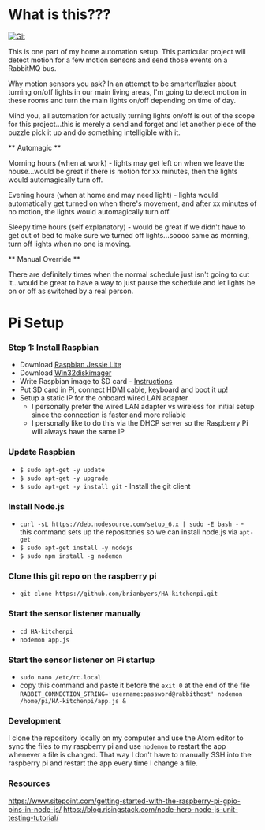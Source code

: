 # What is this???

[![Git](https://app.soluble.cloud/api/v1/public/badges/5aed182f-5644-49ce-911e-b2b283808be7.svg?orgId=521549019486)](https://app.soluble.cloud/repos/details/github.com/brianbyers/ha-kitchenpi?orgId=521549019486)  

This is one part of my home automation setup. This particular project will detect motion for a few motion sensors and send those events on a RabbitMQ bus.

Why motion sensors you ask?
In an attempt to be smarter/lazier about turning on/off lights in our main living areas, I'm going to detect motion in these rooms and turn the main lights on/off depending on time of day.

Mind you, all automation for actually turning lights on/off is out of the scope for this project...this is merely a send and forget and let another piece of the puzzle pick it up and do something intelligible with it.

** Automagic **

Morning hours (when at work) - lights may get left on when we leave the house...would be great if there is motion for xx minutes, then the lights would automagically turn off.

Evening hours (when at home and may need light) - lights would automatically get turned on when there's movement, and after xx minutes of no motion, the lights would automagically turn off.

Sleepy time hours (self explanatory) - would be great if we didn't have to get out of bed to make sure we turned off lights...soooo same as morning, turn off lights when no one is moving.

** Manual Override **

There are definitely times when the normal schedule just isn't going to cut it...would be great to have a way to just pause the schedule and let lights be on or off as switched by a real person.

# Pi Setup

### Step 1: Install Raspbian
* Download [Raspbian Jessie Lite](https://www.raspberrypi.org/downloads/raspbian/)
* Download [Win32diskimager](http://sourceforge.net/projects/win32diskimager/files/latest/download)
* Write Raspbian image to SD card - [Instructions](http://www.raspberry-projects.com/pi/pi-operating-systems/win32diskimager)
* Put SD card in Pi, connect HDMI cable, keyboard and boot it up!
* Setup a static IP for the onboard wired LAN adapter
  * I personally prefer the wired LAN adapter vs wireless for initial setup since the connection is faster and more reliable
  * I personally like to do this via the DHCP server so the Raspberry Pi will always have the same IP

### Update Raspbian
* `$ sudo apt-get -y update`
* `$ sudo apt-get -y upgrade`
* `$ sudo apt-get -y install git` - Install the git client

### Install Node.js
* `curl -sL https://deb.nodesource.com/setup_6.x | sudo -E bash -` - this command sets up the repositories so we can install node.js via `apt-get`
* `$ sudo apt-get install -y nodejs`
* `$ sudo npm install -g nodemon`

### Clone this git repo on the raspberry pi
* `git clone https://github.com/brianbyers/HA-kitchenpi.git`

### Start the sensor listener manually
* `cd HA-kitchenpi`
* `nodemon app.js`

### Start the sensor listener on Pi startup
* `sudo nano /etc/rc.local`
* copy this command and paste it before the `exit 0` at the end of the file `RABBIT_CONNECTION_STRING='username:password@rabbithost' nodemon /home/pi/HA-kitchenpi/app.js &`

### Development
I clone the repository locally on my computer and use the Atom editor to sync the files to my raspberry pi and use `nodemon` to restart the app whenever a file is changed. That way I don't have to manually SSH into the raspberry pi and restart the app every time I change a file.


### Resources
https://www.sitepoint.com/getting-started-with-the-raspberry-pi-gpio-pins-in-node-js/
https://blog.risingstack.com/node-hero-node-js-unit-testing-tutorial/
